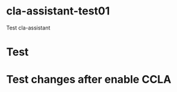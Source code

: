 # cla-assistant-test01
Test cla-assistant





















# Test


# Test changes after enable CCLA
